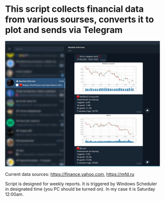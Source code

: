 # This script collects financial data from various sourses, converts it to plot and sends via Telegram
 
![Screenshot](report_sample.PNG)

Current data sources: https://finance.yahoo.com, https://mfd.ru

Script is designed for weekly reports. It is triggered by Windows Scheduler in designated time (you PC should be turned on). In my case it is Saturday 12:00am.

